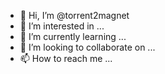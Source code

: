 - 👋 Hi, I’m @torrent2magnet
- 👀 I’m interested in ...
- 🌱 I’m currently learning ...
- 💞️ I’m looking to collaborate on ...
- 📫 How to reach me ...

<!---
torrent2magnet/torrent2magnet is a ✨ special ✨ repository because its `README.md` (this file) appears on your GitHub profile.
You can click the Preview link to take a look at your changes.
--->
